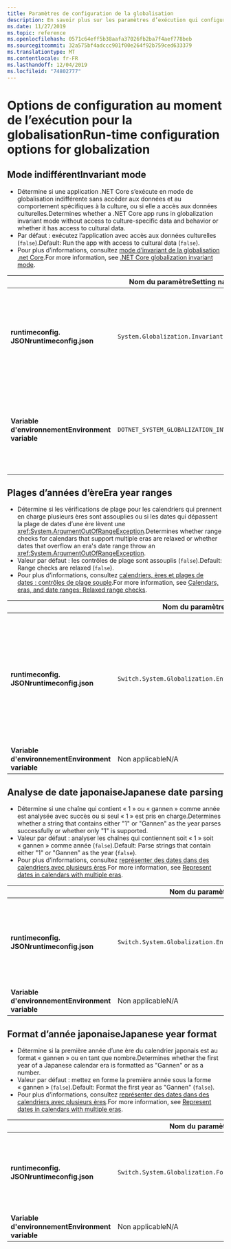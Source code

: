```yaml
---
title: Paramètres de configuration de la globalisation
description: En savoir plus sur les paramètres d’exécution qui configurent les aspects de la globalisation d’une application .NET Core, par exemple la façon dont elle analyse les dates japonaises.
ms.date: 11/27/2019
ms.topic: reference
ms.openlocfilehash: 0571c64eff5b38aafa37026fb2ba7f4aef778beb
ms.sourcegitcommit: 32a575bf4adccc901f00e264f92b759ced633379
ms.translationtype: MT
ms.contentlocale: fr-FR
ms.lasthandoff: 12/04/2019
ms.locfileid: "74802777"
---
```

# <a name="run-time-configuration-options-for-globalization"></a><span data-ttu-id="c4913-103">Options de configuration au moment de l’exécution pour la globalisation</span><span class="sxs-lookup"><span data-stu-id="c4913-103">Run-time configuration options for globalization</span></span>

## <a name="invariant-mode"></a><span data-ttu-id="c4913-104">Mode indifférent</span><span class="sxs-lookup"><span data-stu-id="c4913-104">Invariant mode</span></span>

- <span data-ttu-id="c4913-105">Détermine si une application .NET Core s’exécute en mode de globalisation indifférente sans accéder aux données et au comportement spécifiques à la culture, ou si elle a accès aux données culturelles.</span><span class="sxs-lookup"><span data-stu-id="c4913-105">Determines whether a .NET Core app runs in globalization invariant mode without access to culture-specific data and behavior or whether it has access to cultural data.</span></span>
- <span data-ttu-id="c4913-106">Par défaut : exécutez l’application avec accès aux données culturelles (`false`).</span><span class="sxs-lookup"><span data-stu-id="c4913-106">Default: Run the app with access to cultural data (`false`).</span></span>
- <span data-ttu-id="c4913-107">Pour plus d’informations, consultez [mode d’invariant de la globalisation .net Core](https://github.com/dotnet/corefx/blob/master/Documentation/architecture/globalization-invariant-mode.md).</span><span class="sxs-lookup"><span data-stu-id="c4913-107">For more information, see [.NET Core globalization invariant mode](https://github.com/dotnet/corefx/blob/master/Documentation/architecture/globalization-invariant-mode.md).</span></span>

| | <span data-ttu-id="c4913-108">Nom du paramètre</span><span class="sxs-lookup"><span data-stu-id="c4913-108">Setting name</span></span> | <span data-ttu-id="c4913-109">Valeurs</span><span class="sxs-lookup"><span data-stu-id="c4913-109">Values</span></span> |
| - | - | - |
| <span data-ttu-id="c4913-110">**runtimeconfig. JSON**</span><span class="sxs-lookup"><span data-stu-id="c4913-110">**runtimeconfig.json**</span></span> | `System.Globalization.Invariant` | <span data-ttu-id="c4913-111">`false`-accès aux données culturelles</span><span class="sxs-lookup"><span data-stu-id="c4913-111">`false` - access to cultural data</span></span><br/><span data-ttu-id="c4913-112">`true`-s’exécuter en mode invariant</span><span class="sxs-lookup"><span data-stu-id="c4913-112">`true` - run in invariant mode</span></span> |
| <span data-ttu-id="c4913-113">**Variable d'environnement**</span><span class="sxs-lookup"><span data-stu-id="c4913-113">**Environment variable**</span></span> | `DOTNET_SYSTEM_GLOBALIZATION_INVARIANT` | <span data-ttu-id="c4913-114">`0`-accès aux données culturelles</span><span class="sxs-lookup"><span data-stu-id="c4913-114">`0` - access to cultural data</span></span><br/><span data-ttu-id="c4913-115">`1`-s’exécuter en mode invariant</span><span class="sxs-lookup"><span data-stu-id="c4913-115">`1` - run in invariant mode</span></span> |

## <a name="era-year-ranges"></a><span data-ttu-id="c4913-116">Plages d’années d’ère</span><span class="sxs-lookup"><span data-stu-id="c4913-116">Era year ranges</span></span>

- <span data-ttu-id="c4913-117">Détermine si les vérifications de plage pour les calendriers qui prennent en charge plusieurs ères sont assouplies ou si les dates qui dépassent la plage de dates d’une ère lèvent une <xref:System.ArgumentOutOfRangeException>.</span><span class="sxs-lookup"><span data-stu-id="c4913-117">Determines whether range checks for calendars that support multiple eras are relaxed or whether dates that overflow an era's date range throw an <xref:System.ArgumentOutOfRangeException>.</span></span>
- <span data-ttu-id="c4913-118">Valeur par défaut : les contrôles de plage sont assouplis (`false`).</span><span class="sxs-lookup"><span data-stu-id="c4913-118">Default: Range checks are relaxed (`false`).</span></span>
- <span data-ttu-id="c4913-119">Pour plus d’informations, consultez [calendriers, ères et plages de dates : contrôles de plage souple](../../standard/datetime/working-with-calendars.md#calendars-eras-and-date-ranges-relaxed-range-checks).</span><span class="sxs-lookup"><span data-stu-id="c4913-119">For more information, see [Calendars, eras, and date ranges: Relaxed range checks](../../standard/datetime/working-with-calendars.md#calendars-eras-and-date-ranges-relaxed-range-checks).</span></span>

| | <span data-ttu-id="c4913-120">Nom du paramètre</span><span class="sxs-lookup"><span data-stu-id="c4913-120">Setting name</span></span> | <span data-ttu-id="c4913-121">Valeurs</span><span class="sxs-lookup"><span data-stu-id="c4913-121">Values</span></span> |
| - | - | - |
| <span data-ttu-id="c4913-122">**runtimeconfig. JSON**</span><span class="sxs-lookup"><span data-stu-id="c4913-122">**runtimeconfig.json**</span></span> | `Switch.System.Globalization.EnforceJapaneseEraYearRanges` | <span data-ttu-id="c4913-123">`false`-contrôles de plage souples</span><span class="sxs-lookup"><span data-stu-id="c4913-123">`false` - relaxed range checks</span></span><br/><span data-ttu-id="c4913-124">les dépassements de `true` provoquent une exception</span><span class="sxs-lookup"><span data-stu-id="c4913-124">`true` - overflows cause an exception</span></span> |
| <span data-ttu-id="c4913-125">**Variable d'environnement**</span><span class="sxs-lookup"><span data-stu-id="c4913-125">**Environment variable**</span></span> | <span data-ttu-id="c4913-126">Non applicable</span><span class="sxs-lookup"><span data-stu-id="c4913-126">N/A</span></span> | <span data-ttu-id="c4913-127">Non applicable</span><span class="sxs-lookup"><span data-stu-id="c4913-127">N/A</span></span> |

## <a name="japanese-date-parsing"></a><span data-ttu-id="c4913-128">Analyse de date japonaise</span><span class="sxs-lookup"><span data-stu-id="c4913-128">Japanese date parsing</span></span>

- <span data-ttu-id="c4913-129">Détermine si une chaîne qui contient « 1 » ou « gannen » comme année est analysée avec succès ou si seul « 1 » est pris en charge.</span><span class="sxs-lookup"><span data-stu-id="c4913-129">Determines whether a string that contains either "1" or "Gannen" as the year parses successfully or whether only "1" is supported.</span></span>
- <span data-ttu-id="c4913-130">Valeur par défaut : analyser les chaînes qui contiennent soit « 1 » soit « gannen » comme année (`false`).</span><span class="sxs-lookup"><span data-stu-id="c4913-130">Default: Parse strings that contain either "1" or "Gannen" as the year (`false`).</span></span>
- <span data-ttu-id="c4913-131">Pour plus d’informations, consultez [représenter des dates dans des calendriers avec plusieurs ères](../../standard/datetime/working-with-calendars.md#represent-dates-in-calendars-with-multiple-eras).</span><span class="sxs-lookup"><span data-stu-id="c4913-131">For more information, see [Represent dates in calendars with multiple eras](../../standard/datetime/working-with-calendars.md#represent-dates-in-calendars-with-multiple-eras).</span></span>

| | <span data-ttu-id="c4913-132">Nom du paramètre</span><span class="sxs-lookup"><span data-stu-id="c4913-132">Setting name</span></span> | <span data-ttu-id="c4913-133">Valeurs</span><span class="sxs-lookup"><span data-stu-id="c4913-133">Values</span></span> |
| - | - | - |
| <span data-ttu-id="c4913-134">**runtimeconfig. JSON**</span><span class="sxs-lookup"><span data-stu-id="c4913-134">**runtimeconfig.json**</span></span> | `Switch.System.Globalization.EnforceLegacyJapaneseDateParsing` | <span data-ttu-id="c4913-135">`false`-« gannen » ou « 1 » est pris en charge</span><span class="sxs-lookup"><span data-stu-id="c4913-135">`false` - "Gannen" or "1" is supported</span></span><br/><span data-ttu-id="c4913-136">`true` seule « 1 » est pris en charge</span><span class="sxs-lookup"><span data-stu-id="c4913-136">`true` - only "1" is supported</span></span> |
| <span data-ttu-id="c4913-137">**Variable d'environnement**</span><span class="sxs-lookup"><span data-stu-id="c4913-137">**Environment variable**</span></span> | <span data-ttu-id="c4913-138">Non applicable</span><span class="sxs-lookup"><span data-stu-id="c4913-138">N/A</span></span> | <span data-ttu-id="c4913-139">Non applicable</span><span class="sxs-lookup"><span data-stu-id="c4913-139">N/A</span></span> |

## <a name="japanese-year-format"></a><span data-ttu-id="c4913-140">Format d’année japonaise</span><span class="sxs-lookup"><span data-stu-id="c4913-140">Japanese year format</span></span>

- <span data-ttu-id="c4913-141">Détermine si la première année d’une ère du calendrier japonais est au format « gannen » ou en tant que nombre.</span><span class="sxs-lookup"><span data-stu-id="c4913-141">Determines whether the first year of a Japanese calendar era is formatted as "Gannen" or as a number.</span></span>
- <span data-ttu-id="c4913-142">Valeur par défaut : mettez en forme la première année sous la forme « gannen » (`false`).</span><span class="sxs-lookup"><span data-stu-id="c4913-142">Default: Format the first year as "Gannen" (`false`).</span></span>
- <span data-ttu-id="c4913-143">Pour plus d’informations, consultez [représenter des dates dans des calendriers avec plusieurs ères](../../standard/datetime/working-with-calendars.md#represent-dates-in-calendars-with-multiple-eras).</span><span class="sxs-lookup"><span data-stu-id="c4913-143">For more information, see [Represent dates in calendars with multiple eras](../../standard/datetime/working-with-calendars.md#represent-dates-in-calendars-with-multiple-eras).</span></span>

| | <span data-ttu-id="c4913-144">Nom du paramètre</span><span class="sxs-lookup"><span data-stu-id="c4913-144">Setting name</span></span> | <span data-ttu-id="c4913-145">Valeurs</span><span class="sxs-lookup"><span data-stu-id="c4913-145">Values</span></span> |
| - | - | - |
| <span data-ttu-id="c4913-146">**runtimeconfig. JSON**</span><span class="sxs-lookup"><span data-stu-id="c4913-146">**runtimeconfig.json**</span></span> | `Switch.System.Globalization.FormatJapaneseFirstYearAsANumber` | <span data-ttu-id="c4913-147">format d' `false` en tant que « gannen »</span><span class="sxs-lookup"><span data-stu-id="c4913-147">`false` - format as "Gannen"</span></span><br/><span data-ttu-id="c4913-148">`true` sous forme de nombre</span><span class="sxs-lookup"><span data-stu-id="c4913-148">`true` - format as number</span></span> |
| <span data-ttu-id="c4913-149">**Variable d'environnement**</span><span class="sxs-lookup"><span data-stu-id="c4913-149">**Environment variable**</span></span> | <span data-ttu-id="c4913-150">Non applicable</span><span class="sxs-lookup"><span data-stu-id="c4913-150">N/A</span></span> | <span data-ttu-id="c4913-151">Non applicable</span><span class="sxs-lookup"><span data-stu-id="c4913-151">N/A</span></span> |
